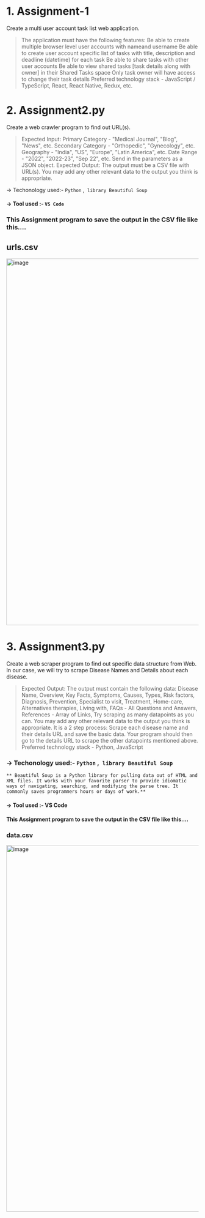 # 1. Assignment-1 
Create a multi user account task list web application.

> The application must have the following features:
Be able to create multiple browser level user accounts with nameand username
Be able to create user account specific list of tasks with title, description and deadline (datetime) for each task
Be able to share tasks with other user accounts
Be able to view shared tasks [task details along with owner] in their Shared Tasks space
Only task owner will have access to change their task details
Preferred technology stack - JavaScript / TypeScript, React, React Native, Redux, etc.


# 2. Assignment2.py
Create a web crawler program to find out URL(s).

> Expected Input:
Primary Category - "Medical Journal", "Blog", "News", etc.
Secondary Category - "Orthopedic", "Gynecology", etc.
Geography - "India", "US", "Europe", "Latin America", etc.
Date Range - "2022", "2022-23", "Sep 22", etc.
Send in the parameters as a JSON object.
Expected Output:
The output must be a CSV file with URL(s).
You may add any other relevant data to the output you think is appropriate.

-> Techonology used:- `Python` ,` library Beautiful Soup`
#### -> Tool used :- `VS Code` 
 
### This Assignment program to save the output in the CSV file like this....
## urls.csv
<img width="959" alt="image" src="https://github.com/mukes-kumar/Assignment_All/assets/145520335/f2ad5e95-12f0-4445-8451-f413ca8f23ef">


# 3. Assignment3.py
Create a web scraper program to find out specific data structure from Web.
In our case, we will try to scrape Disease Names and Details about each disease.

> Expected Output:
The output must contain the following data:
Disease Name,
Overview,
Key Facts,
Symptoms,
Causes,
Types,
Risk factors,
Diagnosis,
Prevention,
Specialist to visit,
Treatment,
Home-care,
Alternatives therapies,
Living with,
FAQs - All Questions and Answers,
References - Array of Links,
Try scraping as many datapoints as you can.
You may add any other relevant data to the output you think is appropriate.
It is a 2 step process:
Scrape each disease name and their details URL and save the basic data.
Your program should then go to the details URL to scrape the other datapoints mentioned above.
Preferred technology stack - Python, JavaScript
### -> Techonology used:- `Python` ,` library Beautiful Soup`
	** Beautiful Soup is a Python library for pulling data out of HTML and XML files. It works with your favorite parser to provide idiomatic ways of navigating, searching, and modifying the parse tree. It commonly saves programmers hours or days of work.**
#### -> Tool used :- VS Code 
 #### This Assignment program to save the output in the CSV file like this....
 ### data.csv 
<img width="959" alt="image" src="https://github.com/mukes-kumar/Assignment_Project/assets/145520335/b8799f2a-6260-4fcc-a142-5bdb4f6aa9e8">
